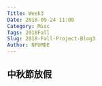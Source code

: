 ```yaml
---
Title: Week3
Date: 2018-09-24 11:00
Category: Misc
Tags: 2018Fall
Slug: 2018-Fall-Project-Blog3
Author: NFUMDE
---
```



<!-- PELICAN_END_SUMMARY -->

中秋節放假
----



